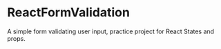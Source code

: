 # ReactFormValidation
A simple form validating user input, practice project for React States and props. 
